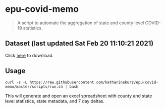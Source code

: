 # epu-covid-memo

> A script to automate the aggregation of state and county level COVID-19 statistics.

<!-- tmpl start -->

## Dataset (last updated Sat Feb 20 11:10:21 2021)

Click [here](https://covid-artifacts.s3.amazonaws.com/records/2021-2-20-111020-covid_artifact.xls) to download.

<!-- tmpl end -->

## Usage

```
curl -s -L https://raw.githubusercontent.com/katharinekurz/epu-covid-memo/master/scripts/run.sh | bash
```

This will generate and open an excel spreadsheet with county and state level statistics, state metadata, and 7 day deltas.
